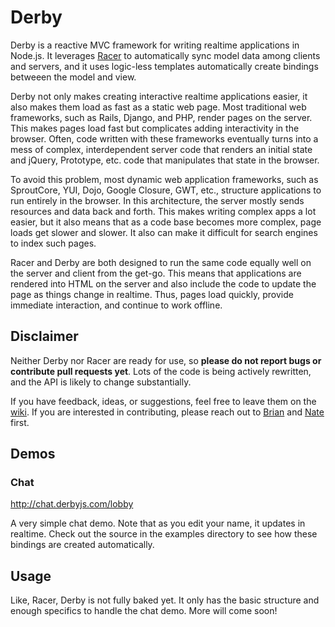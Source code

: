 # Derby

Derby is a reactive MVC framework for writing realtime applications in Node.js. It leverages [Racer](https://github.com/codeparty/racer) to automatically sync model data among clients and servers, and it uses logic-less templates automatically create bindings betweeen the model and view.

Derby not only makes creating interactive realtime applications easier, it also makes them load as fast as a static web page. Most traditional web frameworks, such as Rails, Django, and PHP, render pages on the server. This makes pages load fast but complicates adding interactivity in the browser. Often, code written with these frameworks eventually turns into a mess of complex, interdependent server code that renders an initial state and jQuery, Prototype, etc. code that manipulates that state in the browser.

To avoid this problem, most dynamic web application frameworks, such as SproutCore, YUI, Dojo, Google Closure, GWT, etc., structure applications to run entirely in the browser. In this architecture, the server mostly sends resources and data back and forth. This makes writing complex apps a lot easier, but it also means that as a code base becomes more complex, page loads get slower and slower. It also can make it difficult for search engines to index such pages.

Racer and Derby are both designed to run the same code equally well on the server and client from the get-go. This means that applications are rendered into HTML on the server and also include the code to update the page as things change in realtime. Thus, pages load quickly, provide immediate interaction, and continue to work offline.

## Disclaimer

Neither Derby nor Racer are ready for use, so **please do not report bugs or contribute pull requests yet**. Lots of the code is being actively rewritten, and the API is likely to change substantially.

If you have feedback, ideas, or suggestions, feel free to leave them on the [wiki](https://github.com/codeparty/derby/wiki). If you are interested in contributing, please reach out to [Brian](https://github.com/bnoguchi) and [Nate](https://github.com/nateps) first.

## Demos

### Chat

http://chat.derbyjs.com/lobby

A very simple chat demo. Note that as you edit your name, it updates in realtime. Check out the source in the examples directory to see how these bindings are created automatically.

## Usage

Like, Racer, Derby is not fully baked yet. It only has the basic structure and enough specifics to handle the chat demo. More will come soon!

